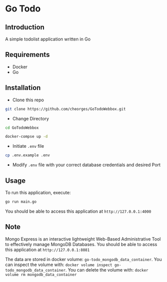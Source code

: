 # Go Todo

## Introduction

A simple todolist application written in Go 

## Requirements
* Docker
* Go

## Installation

* Clone this repo 

```bash
git clone https://github.com/cheorges/GoTodoWebbox.git
```

* Change Directory

```bash
cd GoTodoWebbox
```

```bash
docker-compse up -d
```

* Initiate `.env` file

```bash
cp .env.example .env
```

* Modify `.env` file with your correct database credentials and desired Port

## Usage

To run this application, execute:

```bash
go run main.go
```

You should be able to access this application at `http://127.0.0.1:4000`

## Note

Mongo Express is an interactive lightweight Web-Based Administrative Tool to effectively manage MongoDB Databases.
You should be able to access this application at `http://127.0.0.1:8081`

The data are stored in docker volume: `go-todo_mongodb_data_container`.
You can inspect the volume with: `docker volume inspect go-todo_mongodb_data_container`. 
You can delete the volume with: `docker volume rm mongodb_data_container`